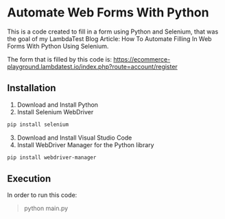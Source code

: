 # Automate Web Forms With Python
This is a code created to fill in a form using Python and Selenium, that was the goal of my LambdaTest Blog Article: How To Automate Filling In Web Forms With Python Using Selenium.

The form that is filled by this code is: https://ecommerce-playground.lambdatest.io/index.php?route=account/register

## Installation
1. Download and Install Python
2. Install Selenium WebDriver
```bash
pip install selenium
```
3. Download and Install Visual Studio Code
4. Install WebDriver Manager for the Python library
```bash
pip install webdriver-manager
```

## Execution 
In order to run this code:
 > python main.py
